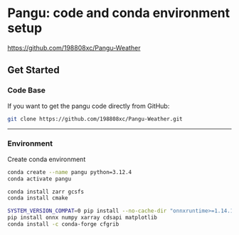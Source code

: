 # Pangu: code and conda environment setup

<https://github.com/198808xc/Pangu-Weather>

## Get Started

### Code Base

If you want to get the pangu code directly from GitHub:

```bash
git clone https://github.com/198808xc/Pangu-Weather.git
```

---

### Environment

Create conda environment

```bash
conda create --name pangu python=3.12.4
conda activate pangu

conda install zarr gcsfs
conda install cmake

SYSTEM_VERSION_COMPAT=0 pip install --no-cache-dir "onnxruntime>=1.14.1"
pip install onnx numpy xarray cdsapi matplotlib
conda install -c conda-forge cfgrib
```
